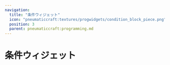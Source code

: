 ```yaml
---
navigation:
  title: "条件ウィジェット"
  icon: "pneumaticcraft:textures/progwidgets/condition_block_piece.png"
  position: 3
  parent: pneumaticcraft:programming.md
---
```


# 条件ウィジェット

<SubPages />